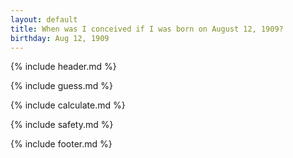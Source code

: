 ```yaml
---
layout: default
title: When was I conceived if I was born on August 12, 1909?
birthday: Aug 12, 1909
---
```


{% include header.md %}

{% include guess.md %}

{% include calculate.md %}

{% include safety.md %}

{% include footer.md %}



